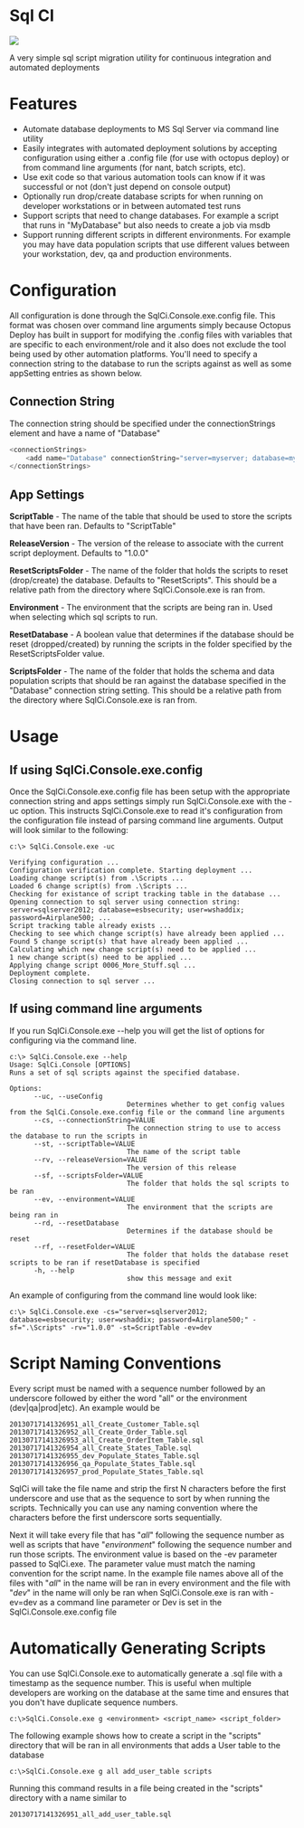 # Sql CI

[![](http://i.imgur.com/g1WHerF.png)](http://www.ndepend.com)

A very simple sql script migration utility for continuous integration and automated deployments

# Features
- Automate database deployments to MS Sql Server via command line utility
- Easily integrates with automated deployment solutions by accepting configuration using either a .config file (for use with octopus deploy) or from command line arguments (for nant, batch scripts, etc). 
- Use exit code so that various automation tools can know if it was successful or not (don't just depend on console output)
- Optionally run drop/create database scripts for when running on developer workstations or in between automated test runs
- Support scripts that need to change databases. For example a script that runs in "MyDatabase" but also needs to create a job via msdb
- Support running different scripts in different environments. For example you may have data population scripts that use different values between your workstation, dev, qa and production environments.

# Configuration
All configuration is done through the SqlCi.Console.exe.config file. This format was chosen over command line arguments simply because Octopus Deploy has built in support for modifying the .config files with variables that are specific to each environment/role and it also does not exclude the tool being used by other automation platforms. You'll need to specify a connection string to the database to run the scripts against as well as some appSetting entries as shown below.

## Connection String
The connection string should be specified under the connectionStrings element and have a name of "Database"
```csharp
<connectionStrings>
	<add name="Database" connectionString="server=myserver; database=mydatabase; user=myuser; password=mypassword;"/>
</connectionStrings>
```

## App Settings

**ScriptTable** - The name of the table that should be used to store the scripts that have been ran. Defaults to "ScriptTable"

**ReleaseVersion** - The version of the release to associate with the current script deployment. Defaults to "1.0.0"

**ResetScriptsFolder** - The name of the folder that holds the scripts to reset (drop/create) the database. Defaults to "ResetScripts". This should be a relative path from the directory where SqlCi.Console.exe is ran from.

**Environment** - The environment that the scripts are being ran in. Used when selecting which sql scripts to run.

**ResetDatabase** - A boolean value that determines if the database should be reset (dropped/created) by running the scripts in the folder specified by the ResetScriptsFolder value.

**ScriptsFolder** - The name of the folder that holds the schema and data population scripts that should be ran against the database specified in the "Database" connection string setting. This should be a relative path from the directory where SqlCi.Console.exe is ran from. 

# Usage
## If using SqlCi.Console.exe.config
Once the SqlCi.Console.exe.config file has been setup with the appropriate connection string and apps settings simply run SqlCi.Console.exe with the -uc option. This instructs SqlCi.Console.exe to read it's configuration from the configuration file instead of parsing command line arguments. Output will look similar to the following:

	c:\> SqlCi.Console.exe -uc

	Verifying configuration ...
	Configuration verification complete. Starting deployment ...
	Loading change script(s) from .\Scripts ...
	Loaded 6 change script(s) from .\Scripts ...
	Checking for existance of script tracking table in the database ...
	Opening connection to sql server using connection string: server=sqlserver2012; database=esbsecurity; user=wshaddix; password=Airplane500; ...
	Script tracking table already exists ...
	Checking to see which change script(s) have already been applied ...
	Found 5 change script(s) that have already been applied ...
	Calculating which new change script(s) need to be applied ...
	1 new change script(s) need to be applied ...
	Applying change script 0006_More_Stuff.sql ...
	Deployment complete.
	Closing connection to sql server ...


## If using command line arguments
If you run SqlCi.Console.exe --help you will get the list of options for configuring via the command line. 

	c:\> SqlCi.Console.exe --help
	Usage: SqlCi.Console [OPTIONS]
	Runs a set of sql scripts against the specified database.
	
	Options:
	      --uc, --useConfig      
								 Determines whether to get config values from the SqlCi.Console.exe.config file or the command line arguments
	      --cs, --connectionString=VALUE
	                             The connection string to use to access the database to run the scripts in
	      --st, --scriptTable=VALUE
	                             The name of the script table
	      --rv, --releaseVersion=VALUE
	                             The version of this release
	      --sf, --scriptsFolder=VALUE
	                             The folder that holds the sql scripts to be ran
		  --ev, --environment=VALUE
								 The environment that the scripts are being ran in
	      --rd, --resetDatabase  
								 Determines if the database should be reset
	      --rf, --resetFolder=VALUE
	                             The folder that holds the database reset scripts to be ran if resetDatabase is specified
	  	  -h, --help                 
								 show this message and exit

An example of configuring from the command line would look like:

	c:\> SqlCi.Console.exe -cs="server=sqlserver2012; database=esbsecurity; user=wshaddix; password=Airplane500;" -sf=".\Scripts" -rv="1.0.0" -st=ScriptTable -ev=dev

# Script Naming Conventions
Every script must be named with a sequence number followed by an underscore followed by either the word "all" or the environment (dev|qa|prod|etc). An example would be

	20130717141326951_all_Create_Customer_Table.sql
	20130717141326952_all_Create_Order_Table.sql
	20130717141326953_all_Create_OrderItem_Table.sql
	20130717141326954_all_Create_States_Table.sql
	20130717141326955_dev_Populate_States_Table.sql
	20130717141326956_qa_Populate_States_Table.sql
	20130717141326957_prod_Populate_States_Table.sql


SqlCi will take the file name and strip the first N characters before the first underscore and use that as the sequence to sort by when running the scripts. Technically you can use any naming convention where the characters before the first underscore sorts sequentially. 

Next it will take every file that has "_all_" following the sequence number as well as scripts that have "_environment_" following the sequence number and run those scripts. The environment value is based on the -ev parameter passed to SqlCi.exe. The parameter value must match the naming convention for the script name. In the example file names above all of the files with "_all_" in the name will be ran in every environment and the file with "_dev_" in the name will only be ran when SqlCi.Console.exe is ran with -ev=dev as a command line parameter or <Environment>Dev</Environment> is set in the SqlCi.Console.exe.config file

# Automatically Generating Scripts
You can use SqlCi.Console.exe to automatically generate a .sql file with a timestamp as the sequence number. This is useful when multiple developers are working on the database at the same time and ensures that you don't have duplicate sequence numbers. 

	c:\>SqlCi.Console.exe g <environment> <script_name> <script_folder>

The following example shows how to create a script in the "scripts" directory that will be ran in all environments that adds a User table to the database

	c:\>SqlCi.Console.exe g all add_user_table scripts

Running this command results in a file being created in the "scripts" directory with a name similar to 

	20130717141326951_all_add_user_table.sql

